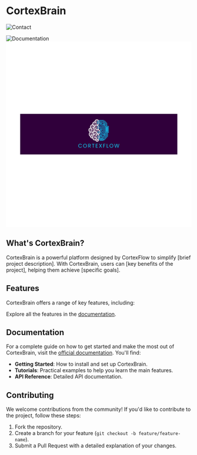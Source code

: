 # CortexBrain
![Contact](https://github.com/CortexFlow/demo-repository/actions/workflows/auto-assign.yml/badge.svg)

![Documentation](https://github.com/CortexFlow/demo-repository/actions/workflows/proof-html.yml/badge.svg)
![CortexFlow Logo](Cortexflow(1).png)


## What's CortexBrain?

CortexBrain is a powerful platform designed by CortexFlow to simplify [brief project description]. With CortexBrain, users can [key benefits of the project], helping them achieve [specific goals].

## Features

CortexBrain offers a range of key features, including:



Explore all the features in the [documentation](#documentation).

## Documentation

For a complete guide on how to get started and make the most out of CortexBrain, visit the [official documentation](link_to_documentation). You'll find:

- **Getting Started**: How to install and set up CortexBrain.
- **Tutorials**: Practical examples to help you learn the main features.
- **API Reference**: Detailed API documentation.

## Contributing

We welcome contributions from the community! If you'd like to contribute to the project, follow these steps:

1. Fork the repository.
2. Create a branch for your feature (`git checkout -b feature/feature-name`).
3. Submit a Pull Request with a detailed explanation of your changes.

